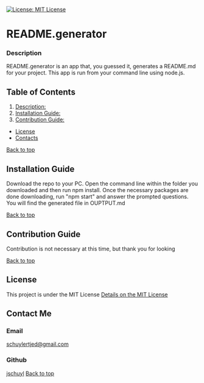 [![License: MIT License](https://img.shields.io/badge/License-MIT%20License-blue.svg)](https://opensource.org/licenses/MIT)
 # README.generator

### Description

README.generator is an app that, you guessed it, generates a README.md for your project. This app is run from your command line using node.js.

## Table of Contents
1. [Description: ](https://github.com/jschuyl/README.generator#Description)
2. [Installation Guide: ](https://github.com/jschuyl/README.generator#Installation-Guide)
3. [Contribution Guide: ](https://github.com/jschuyl/README.generator#Contribution-Guide)
- [License](https://github.com/jschuyl/README.generator#license)
- [Contacts ](https://github.com/jschuyl/README.generator#contact-me)



[Back to top](https://github.com/jschuyl/README.generator#title)
## Installation Guide

Download the repo to your PC. Open the command line within the folder you downloaded and then run npm install. Once the necessary packages are done downloading, run "npm start" and answer the prompted questions. You will find the generated file in OUPTPUT.md

[Back to top](https://github.com/jschuyl/README.generator#title)
## Contribution Guide

Contribution is not necessary at this time, but thank you for looking

[Back to top](https://github.com/jschuyl/README.generator#title)
  ## License
  This project is under the MIT License
[Details on the MIT License](https://choosealicense.com/licenses/mit/)

## Contact Me
### Email
[schuylertjed@gmail.com](mailto:schuylertjed@gmail.com)
### Github
[jschuyl](https://github.com/jschuyl)
[Back to top](https://github.com/jschuyl/README.generator#title)

